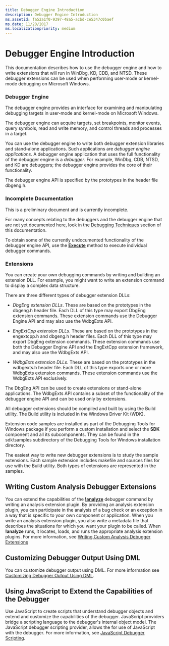 ```yaml
---
title: Debugger Engine Introduction
description: Debugger Engine Introduction
ms.assetid: fa52a1f0-9397-48a5-acbd-ce5347c0baef
ms.date: 11/28/2017
ms.localizationpriority: medium
---
```


# Debugger Engine Introduction

This documentation describes how to use the debugger engine and how to write extensions that will run in WinDbg, KD, CDB, and NTSD. These debugger extensions can be used when performing user-mode or kernel-mode debugging on Microsoft Windows.

### <span id="debugger-engine"></span>Debugger Engine

The debugger engine provides an interface for examining and manipulating debugging targets in user-mode and kernel-mode on Microsoft Windows.

The debugger engine can acquire targets, set breakpoints, monitor events, query symbols, read and write memory, and control threads and processes in a target.

You can use the debugger engine to write both debugger extension libraries and stand-alone applications. Such applications are *debugger engine applications*. A debugger engine application that uses the full functionality of the debugger engine is a *debugger*. For example, WinDbg, CDB, NTSD, and KD are debuggers; the debugger engine provides the core of their functionality.

The debugger engine API is specified by the prototypes in the header file dbgeng.h.

### Incomplete Documentation

This is a preliminary document and is currently incomplete.

For many concepts relating to the debuggers and the debugger engine that are not yet documented here, look in the [Debugging Techniques](debugging-techniques.md) section of this documentation.

To obtain some of the currently undocumented functionality of the debugger engine API, use the [**Execute**](https://docs.microsoft.com/windows-hardware/drivers/ddi/dbgeng/nf-dbgeng-idebugcontrol3-execute) method to execute individual debugger commands.

### <span id="extensions"></span><span id="EXTENSIONS"></span>Extensions

You can create your own debugging commands by writing and building an extension DLL. For example, you might want to write an extension command to display a complex data structure.

There are three different types of debugger extension DLLs:

-   *DbgEng extension DLLs*. These are based on the prototypes in the dbgeng.h header file. Each DLL of this type may export DbgEng extension commands. These extension commands use the Debugger Engine API and may also use the WdbgExts API.

-   *EngExtCpp extension DLLs*. These are based on the prototypes in the engextcpp.h and dbgeng.h header files. Each DLL of this type may export DbgEng extension commands. These extension commands use both the Debugger Engine API and the EngExtCpp extension framework, and may also use the WdbgExts API.

-   *WdbgExts extension DLLs*. These are based on the prototypes in the wdbgexts.h header file. Each DLL of this type exports one or more WdbgExts extension commands. These extension commands use the WdbgExts API exclusively.

The DbgEng API can be used to create extensions or stand-alone applications. The WdbgExts API contains a subset of the functionality of the debugger engine API and can be used only by extensions.

All debugger extensions should be compiled and built by using the Build utility. The Build utility is included in the Windows Driver Kit (WDK).

Extension code samples are installed as part of the Debugging Tools for Windows package if you perform a custom installation and select the **SDK** component and all its subcomponents. They can be found in the sdk\\samples subdirectory of the Debugging Tools for Windows installation directory.

The easiest way to write new debugger extensions is to study the sample extensions. Each sample extension includes makefile and sources files for use with the Build utility. Both types of extensions are represented in the samples.

## <span id="Writing_Custom_Analysis_Debugger_Extensions"></span><span id="writing_custom_analysis_debugger_extensions"></span><span id="WRITING_CUSTOM_ANALYSIS_DEBUGGER_EXTENSIONS"></span>Writing Custom Analysis Debugger Extensions


You can extend the capabilities of the [**!analyze**](-analyze.md) debugger command by writing an analysis extension plugin. By providing an analysis extension plugin, you can participate in the analysis of a bug check or an exception in a way that is specific to your own component or application. When you write an analysis extension plugin, you also write a metadata file that describes the situations for which you want your plugin to be called. When **!analyze** runs, it locates, loads, and runs the appropriate analysis extension plugins. For more information, see [Writing Custom Analysis Debugger Extensions](writing-custom-analysis-debugger-extensions.md)

## <span id="Customizing_Debugger_Output_Using_DML"></span><span id="customizing_debugger_output_using_dml"></span><span id="CUSTOMIZING_DEBUGGER_OUTPUT_USING_DML"></span>Customizing Debugger Output Using DML


You can customize debugger output using DML. For more information see [Customizing Debugger Output Using DML](customizing-debugger-output-using-dml.md).

## <span id="JavaScript"></span><span id="javascript"></span><span id="JAVASCRIPT"></span>Using JavaScript to Extend the Capabilities of the Debugger


Use JavaScript to create scripts that understand debugger objects and extend and customize the capabilities of the debugger. JavaScript providers bridge a scripting language to the debugger's internal object model. The JavaScript debugger scripting provider, allows the for use of JavaScript with the debugger. For more information, see [JavaScript Debugger Scripting](javascript-debugger-scripting.md).

 

 





